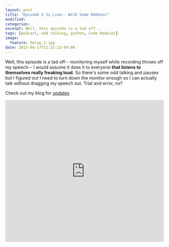 ```yaml
---
layout: post
title: "Episode 3 Is Live-- With Some Oddness"
modified:
categories:
excerpt: Well, this episode is a tad off...
tags: [podcast, odd talking, python, Code Newbies]
image:
  feature: Setup_2.jpg
date: 2015-04-17T21:31:22-04:00
---
```


Well, this episode is a tad off-- monitoring myself while recording throws off my speech-- I would assume it does it to everyone **that listens to themselves really freaking loud**. So there's some odd talking and pauses but I figured out I need to turn down the monitor enough so I can actually talk without dragging my speech out. Trial and error, no?

Check out my blog for [updates](https://helloburgh.me)

<iframe width="100%" height="450" scrolling="no" frameborder="no" src="https://w.soundcloud.com/player/?url=https%3A//api.soundcloud.com/tracks/201335339&amp;auto_play=false&amp;hide_related=false&amp;show_comments=true&amp;show_user=true&amp;show_reposts=false&amp;visual=true"></iframe>